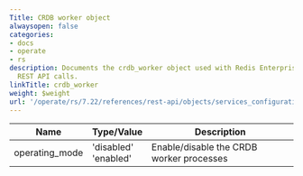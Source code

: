 ```yaml
---
Title: CRDB worker object
alwaysopen: false
categories:
- docs
- operate
- rs
description: Documents the crdb_worker object used with Redis Enterprise Software
  REST API calls.
linkTitle: crdb_worker
weight: $weight
url: '/operate/rs/7.22/references/rest-api/objects/services_configuration/crdb_worker/'
---
```


| Name | Type/Value | Description |
|------|------------|-------------|
| operating_mode | 'disabled'<br />'enabled' | Enable/disable the CRDB worker processes |
